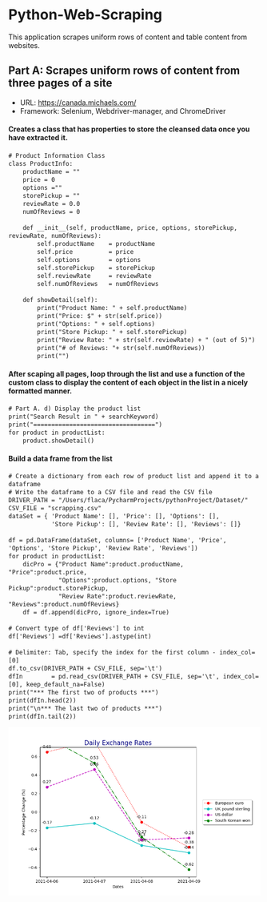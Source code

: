 # Python-Web-Scraping
This application scrapes uniform rows of content and table content from websites.

## Part A: Scrapes uniform rows of content from three pages of a site
- URL: https://canada.michaels.com/
- Framework: Selenium, Webdriver-manager, and ChromeDriver

#### Creates a class that has properties to store the cleansed data once you have extracted it. 
```
# Product Information Class
class ProductInfo:
    productName = ""
    price = 0
    options =""
    storePickup = ""
    reviewRate = 0.0
    numOfReviews = 0

    def __init__(self, productName, price, options, storePickup, reviewRate, numOfReviews):
        self.productName    = productName
        self.price          = price
        self.options        = options
        self.storePickup    = storePickup
        self.reviewRate     = reviewRate
        self.numOfReviews   = numOfReviews

    def showDetail(self):
        print("Product Name: " + self.productName)
        print("Price: $" + str(self.price))
        print("Options: " + self.options)
        print("Store Pickup: " + self.storePickup)
        print("Review Rate: " + str(self.reviewRate) + " (out of 5)")
        print("# of Reviews: "+ str(self.numOfReviews))
        print("")
```
#### After scaping all pages, loop through the list and use a function of the custom class to display the content of each object in the list in a nicely formatted manner.
```
# Part A. d) Display the product list
print("Search Result in " + searchKeyword)
print("==================================")
for product in productList:
    product.showDetail()
```
#### Build a data frame from the list
```
# Create a dictionary from each row of product list and append it to a dataframe
# Write the dataframe to a CSV file and read the CSV file
DRIVER_PATH = "/Users/flaca/PycharmProjects/pythonProject/Dataset/"
CSV_FILE = "scrapping.csv"
dataSet = { 'Product Name': [], 'Price': [], 'Options': [],
            'Store Pickup': [], 'Review Rate': [], 'Reviews': []}

df = pd.DataFrame(dataSet, columns= ['Product Name', 'Price', 'Options', 'Store Pickup', 'Review Rate', 'Reviews'])
for product in productList:
    dicPro = {"Product Name":product.productName, "Price":product.price,
              "Options":product.options, "Store Pickup":product.storePickup,
              "Review Rate":product.reviewRate, "Reviews":product.numOfReviews}
    df = df.append(dicPro, ignore_index=True)

# Convert type of df['Reviews'] to int
df['Reviews'] =df['Reviews'].astype(int)

# Delimiter: Tab, specify the index for the first column - index_col=[0]
df.to_csv(DRIVER_PATH + CSV_FILE, sep='\t')
dfIn        = pd.read_csv(DRIVER_PATH + CSV_FILE, sep='\t', index_col=[0], keep_default_na=False)
print("*** The first two of products ***")
print(dfIn.head(2))
print("\n*** The last two of products ***")
print(dfIn.tail(2))
```


![Image of Plot](https://github.com/Helena-ys/Python-Web-Scraping/blob/main/plot_currency_change.png?raw=true)
